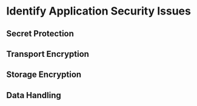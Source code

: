 # Identify Application Security Issues

## Secret Protection


## Transport Encryption


## Storage Encryption


## Data Handling
